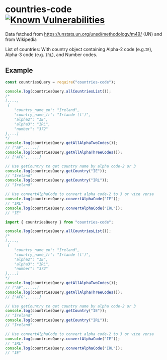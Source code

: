 # countries-code [![Known Vulnerabilities](https://snyk.io/test/github/nirvana-flame/countries-code/badge.svg?targetFile=package.json)](https://snyk.io/test/github/nirvana-flame/countries-code?targetFile=package.json)

Data fetched from https://unstats.un.org/unsd/methodology/m49/ (UN)
and from Wikipedia

List of countries:
With country object containing Alpha-2 code (e.g.`IE`), Alpha-3 code (e.g. `IRL`), and Number codes.

## Example

```js
const countriesQuery = require("countries-code");

console.log(countriesQuery.allCountriesList());
/*
[....,
 {
    "country_name_en": "Ireland",
    "country_name_fr": "Irlande (l')",
    "alpha2": "IE",
    "alpha3": "IRL",
    "number": "372"
},...] 
*/
console.log(countriesQuery.getAllAlphaTwoCodes());
// ["AF",.....]
console.log(countriesQuery.getAllAlphaThreeCodes());
// ["AFG",.....]

// Use getCountry to get country name by alpha code-2 or 3
console.log(countriesQuery.getCountry("IE"));
// "Ireland"
console.log(countriesQuery.getCountry("IRL"));
// "Ireland"

// Use convertAlphaCode to convert alpha code-2 to 3 or vice versa
console.log(countriesQuery.convertAlphaCode("IE"));
// "IRL"
console.log(countriesQuery.convertAlphaCode("IRL"));
// "IE"
```

```js
import { countriesQuery } from "countries-code";

console.log(countriesQuery.allCountriesList());
/*
[....,
 {
    "country_name_en": "Ireland",
    "country_name_fr": "Irlande (l')",
    "alpha2": "IE",
    "alpha3": "IRL",
    "number": "372"
},...] 
*/
console.log(countriesQuery.getAllAlphaTwoCodes());
// ["AF",.....]
console.log(countriesQuery.getAllAlphaThreeCodes());
// ["AFG",.....]

// Use getCountry to get country name by alpha code-2 or 3
console.log(countriesQuery.getCountry("IE"));
// "Ireland"
console.log(countriesQuery.getCountry("IRL"));
// "Ireland"

// Use convertAlphaCode to convert alpha code-2 to 3 or vice versa
console.log(countriesQuery.convertAlphaCode("IE"));
// "IRL"
console.log(countriesQuery.convertAlphaCode("IRL"));
// "IE"
```
